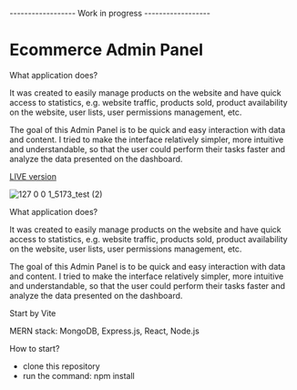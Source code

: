 ------------------ Work in progress ------------------

# Ecommerce Admin Panel

What application does?

It was created to easily manage products on the website and have quick access to statistics, e.g. website traffic, products sold, product availability on the website, user lists, user permissions management, etc.

The goal of this Admin Panel is to be quick and easy interaction with data and content. I tried to make the interface relatively simpler, more intuitive and understandable, so that the user could perform their tasks faster and analyze the data presented on the dashboard.

<a href="https://adminpanelfrontend.onrender.com">LIVE version</a>

![127 0 0 1_5173_test (2)](https://github.com/Kkinod/AdminPanel/assets/100312386/debcfbfe-e292-445b-aa95-0f6d648895eb)


What application does?

It was created to easily manage products on the website and have quick access to statistics, e.g. website traffic, products sold, product availability on the website, user lists, user permissions management, etc.

The goal of this Admin Panel is to be quick and easy interaction with data and content.
I tried to make the interface relatively simpler, more intuitive and understandable, so that the user could perform their tasks faster and analyze the data presented on the dashboard.

Start by Vite

MERN stack: MongoDB, Express.js, React, Node.js


How to start?
- clone this repository
- run the command: npm install
